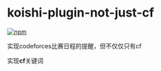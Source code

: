 # koishi-plugin-not-just-cf

[![npm](https://img.shields.io/npm/v/koishi-plugin-not-just-cf?style=flat-square)](https://www.npmjs.com/package/koishi-plugin-not-just-cf)

实现codeforces比赛日程的提醒，但不仅仅只有cf

实现**cf**关键词
